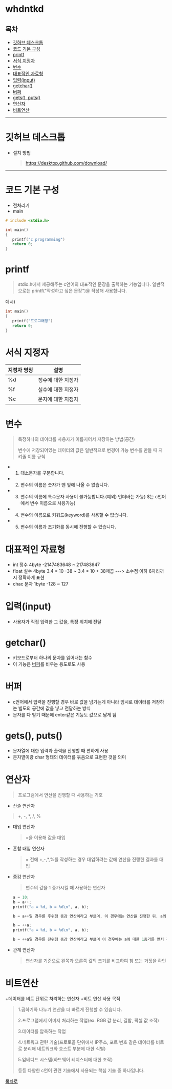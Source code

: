 # whdntkd

## 목차
+ [깃허브 데스크톱](#깃허브-데스크톱)
+ [코드 기본 구성](#코드-기본-구성)
+ [printf](#printf)
+ [서식 지정자](#서식-지정자)
+ [변수](#변수)
+ [대표적인 자료형](#대표적인-자료형)
+ [입력(input)](#입력(input))
+ [getchar()](#getchar())
+ [버퍼](#버퍼)
+ [gets(), puts()](#gets(),-puts())
+ [연산자](#연산자)
+ [비트연산](#비트연산)
<hr/>
 
# 깃허브 데스크톱

+ 설치 방법
  > https://desktop.github.com/download/
<hr/>

# 코드 기본 구성
+ 전처리기
+ main

~~~c
# include <stdio.h>

int main()
{
   printf("c programming")
   return 0;
}

~~~

# printf
> stdio.h에서 제공해주는 c언어의 대표적인 문장을 출력하는 기능입니다.
> 일반적으로는 printf("작성하고 싶은 문장")을 작성해 사용합니다.

예시)
~~~c
int main()
{
   printf("프로그래밍")
   return 0;
}

~~~
# 서식 지정자
|지정자 명칭|설명|
|-----|-----|
|%d|정수에 대한 지정자|
|%f|실수에 대한 지정자|
|%c|문자에 대한 지정자|

# 변수 
> 특정하나의 데이터를 사용자가 이름지어서 저장하는 방법(공간)
>
> 변수에 저장되어있는 데이터의 값은 일반적으로 변경이 가능
> 변수를 만들 때 지켜줄 이름 규칙
+ 1. 대소문자를 구분합니다.
+ 2. 변수의 이름은 숫자가 맨 앞에 나올 수 없습니다.
+ 3. 변수의 이름에 특수문자 사용이 불가능합니다.(예외) 언더바는 가능) $는 c언어에서 변수 이름으로 사용가능)
+ 4. 변수의 이름으로 키워드(keyword)를 사용할 수 없습니다.
+ 5. 변수의 이름과 초기화를 동시에 진행할 수 있습니다.

# 대표적인 자료형
+ int    정수   4byte  -2147483648  ~  217483647
+ float  실수   4byte 3.4 * 10 -38  ~  3.4 * 10 + 38제곱 ---> 소수점 이하 6자리까지 정확하게 표현
+ chac   문자   1byte  -128  ~  127

# 입력(input)
+ 사용자가 직접 입력한 그 값을, 특정 위치에 전달

# getchar()
+ 키보드로부터 하나의 문자를 읽어내는 함수
+ 이 기능은 [버퍼](#버퍼)를 비우는 용도로도 사용


# 버퍼
+ c언어에서 입력을 진행할 경우 바로 값을 넘기는게 아니라 임시로 데이터를 저장하는 별도의 공간에 값을 넣고 전달하는 방식
+ 문자를 다 받기 때문에 enter같은 기능도 값으로 남게 됨

# gets(), puts()
+ 문자열에 대한 입력과 출력을 진행할 때 편하게 사용
+ 문자열이랑 char 형태의 데이터를 묶음으로 표현한 것을 의미

# 연산자
> 프로그램에서 연산을 진행할 때 사용하는 기호
+ 산술 연산자
 > +, -, *, /, %
+ 대입 연산자
  >=을 이용해 값을 대입
+ 혼합 대입 연산자
  > = 전에 +,-,*,%를 작성하는 경우 대입하려는 값에 연산을 진행한 결과를 대입
+ 증감 연산자
  > 변수의 값을 1 증가시킬 때 사용하는 연산자
  ~~~c
  a = 10;
  b = a++;
  printf("a = %d, b = %d\n", a, b);
  
  b = a++일 경우를 후위형 증감 연산이라고 부르며, 이 경우에는 연산을 진행한 뒤, a의 값을 1 증가

  b = ++a;
  printf("a = %d, b = %d\n", a, b);
  
  b = ++a일 경우를 전위형 증감 연산이라고 부르며 이 경우에는 a에 대한 1증가를 먼저 진행하고, 연산을 처리
+ 관계 연산자
  > 연산자를 기준으로 왼쪽과 오른쪽 값의 크기를 비교하여 참 또는 거짓을 확인

# 비트연산
+데이터를 비트 단위로 처리하는 연산자
+비트 연산 사용 목적
>1.곱하기와 나누기 연산을 더 빠르게 진행할 수 있습니다.
>
>2.프로그램에서 이미지 처리하는 작업(ex. RGB 값 분리, 결합, 픽셀 값 조작)
>
>3.데이터를 압축하는 작업
>
>4.네트워크 관련 기술(프로토콜 단위에서 IP주소, 포트 번호 같은 데이터를 비트로 분리해 네트워크와 호스트 부분에 대한 식별)
>
>5.임베디드 시스템(하드웨어 레지스터에 대한 조작)
>
>등등 다양한 c언어 관련 기술에서 사용되는 핵심 기술 중 하나입니다.




[목차로](#목차)
